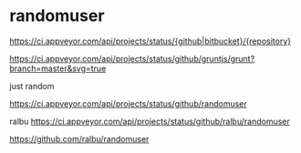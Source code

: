 randomuser
==========
https://ci.appveyor.com/api/projects/status/{github|bitbucket}/{repository}

https://ci.appveyor.com/api/projects/status/github/gruntjs/grunt?branch=master&svg=true

just random

https://ci.appveyor.com/api/projects/status/github/randomuser

ralbu
https://ci.appveyor.com/api/projects/status/github/ralbu/randomuser

https://github.com/ralbu/randomuser